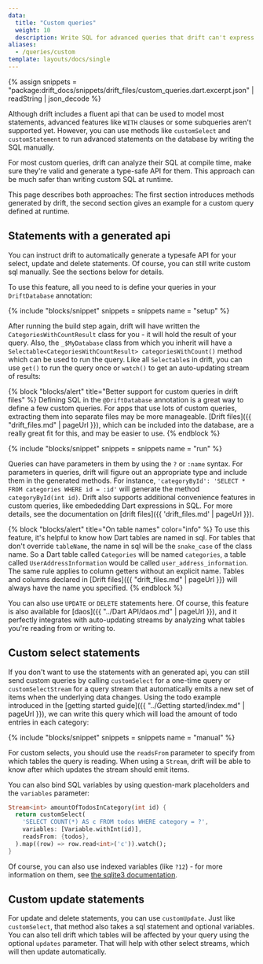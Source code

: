 ```yaml
---
data:
  title: "Custom queries"
  weight: 10
  description: Write SQL for advanced queries that drift can't express in Dart yet.
aliases:
  - /queries/custom
template: layouts/docs/single
---
```


{% assign snippets = "package:drift_docs/snippets/drift_files/custom_queries.dart.excerpt.json" | readString | json_decode %}

Although drift includes a fluent api that can be used to model most statements, advanced
features like `WITH` clauses or some subqueries aren't supported yet.
However, you can use methods like `customSelect` and `customStatement` to run advanced
statements on the database by writing the SQL manually.

For most custom queries, drift can analyze their SQL at compile time, make sure they're valid
and generate a type-safe API for them.
This approach can be much safer than writing custom SQL at runtime.

This page describes both approaches: The first section introduces methods generated by drift,
the second section gives an example for a custom query defined at runtime.

## Statements with a generated api

You can instruct drift to automatically generate a typesafe
API for your select, update and delete statements. Of course, you can still write custom
sql manually. See the sections below for details.

To use this feature, all you need to is define your queries in your `DriftDatabase` annotation:

{% include "blocks/snippet" snippets = snippets name = "setup" %}

After running the build step again, drift will have written the `CategoriesWithCountResult` class for you -
it will hold the result of your query. Also, the `_$MyDatabase` class from which you inherit will have a
`Selectable<CategoriesWithCountResult> categoriesWithCount()` method which can be used to run the query.
Like all `Selectable`s in drift, you can use `get()` to run the query once or `watch()` to get an auto-updating
stream of results:

{% block "blocks/alert" title="Better support for custom queries in drift files" %}
Defining SQL in the `@DriftDatabase` annotation is a great way to define a few custom queries. For apps that
use lots of custom queries, extracting them into separate files may be more manageable.
[Drift files]({{ "drift_files.md" | pageUrl }}), which can be included into the database, are a really great fit for this, and may be easier
to use.
{% endblock %}

{% include "blocks/snippet" snippets = snippets name = "run" %}

Queries can have parameters in them by using the `?` or `:name` syntax. For parameters in queries,
drift will figure out an appropriate type and include them in the generated methods. For instance,
`'categoryById': 'SELECT * FROM categories WHERE id = :id'` will generate the method `categoryById(int id)`.
Drift also supports additional convenience features in custom queries, like embededding Dart expressions in
SQL. For more details, see the documentation on [drift files]({{ 'drift_files.md' | pageUrl }}).

{% block "blocks/alert" title="On table names" color="info" %}
To use this feature, it's helpful to know how Dart tables are named in sql. For tables that don't
override `tableName`, the name in sql will be the `snake_case` of the class name. So a Dart table
called `Categories` will be named `categories`, a table called `UserAddressInformation` would be
called `user_address_information`. The same rule applies to column getters without an explicit name.
Tables and columns declared in [Drift files]({{ "drift_files.md" | pageUrl }}) will always have the
name you specified.
{% endblock %}

You can also use `UPDATE` or `DELETE` statements here. Of course, this feature is also available for
[daos]({{ "../Dart API/daos.md" | pageUrl }}),
and it perfectly integrates with auto-updating streams by analyzing what tables you're reading from or
writing to.

## Custom select statements
If you don't want to use the statements with an generated api, you can
still send custom queries by calling `customSelect` for a one-time query or
`customSelectStream` for a query stream that automatically emits a new set of items when
the underlying data changes. Using the todo example introduced in the
[getting started guide]({{ "../Getting started/index.md" | pageUrl }}), we can
write this query which will load the amount of todo entries in each category:

{% include "blocks/snippet" snippets = snippets name = "manual" %}

For custom selects, you should use the `readsFrom` parameter to specify from which tables the query is
reading. When using a `Stream`, drift will be able to know after which updates the stream should emit
items.

You can also bind SQL variables by using question-mark placeholders and the `variables` parameter:

```dart
Stream<int> amountOfTodosInCategory(int id) {
  return customSelect(
    'SELECT COUNT(*) AS c FROM todos WHERE category = ?',
    variables: [Variable.withInt(id)],
    readsFrom: {todos},
  ).map((row) => row.read<int>('c')).watch();
}
```

Of course, you can also use indexed variables (like `?12`) - for more information on them, see
[the sqlite3 documentation](https://sqlite.org/lang_expr.html#varparam).

## Custom update statements
For update and delete statements, you can use `customUpdate`. Just like `customSelect`, that method
also takes a sql statement and optional variables. You can also tell drift which tables will be
affected by your query using the optional `updates` parameter. That will help with other select
streams, which will then update automatically.
